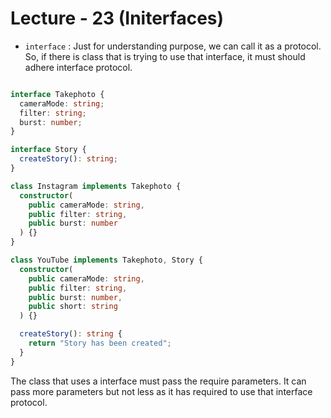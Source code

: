 # Lecture - 23 (Initerfaces)

- <code>interface</code> : Just for understanding purpose, we can call it as a protocol. So, if there is class that is trying to use that interface, it must should adhere interface protocol.

```TypeScript

interface Takephoto {
  cameraMode: string;
  filter: string;
  burst: number;
}

interface Story {
  createStory(): string;
}

class Instagram implements Takephoto {
  constructor(
    public cameraMode: string,
    public filter: string,
    public burst: number
  ) {}
}

class YouTube implements Takephoto, Story {
  constructor(
    public cameraMode: string,
    public filter: string,
    public burst: number,
    public short: string
  ) {}

  createStory(): string {
    return "Story has been created";
  }
}

```

The class that uses a interface must pass the require parameters. It can pass more parameters but not less as it has required to use that interface protocol.
